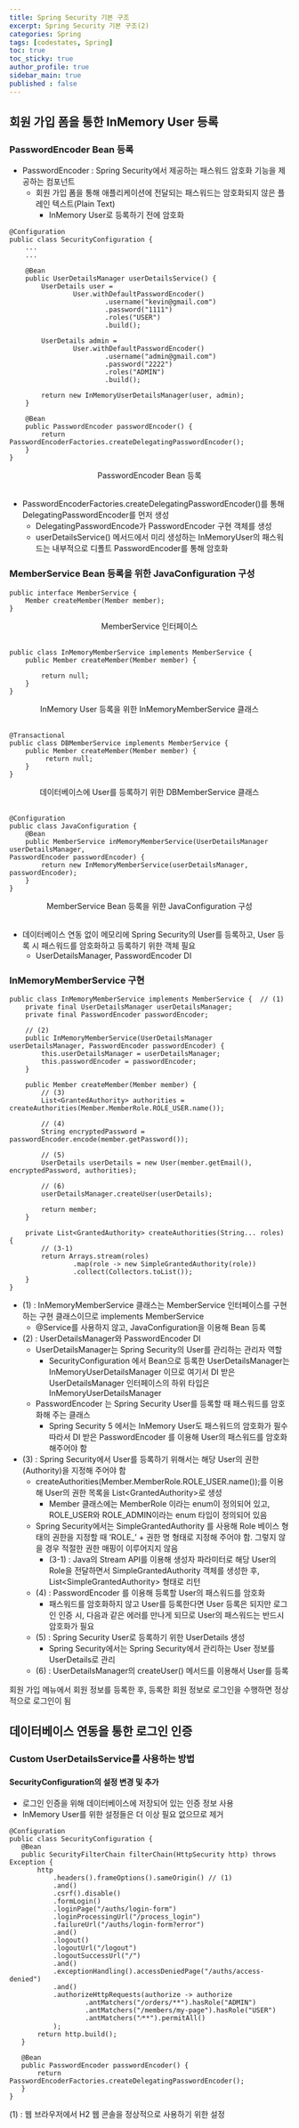 ```yaml
---
title: Spring Security 기본 구조
excerpt: Spring Security 기본 구조(2)
categories: Spring
tags: [codestates, Spring]
toc: true
toc_sticky: true
author_profile: true
sidebar_main: true
published : false
---
```


## 회원 가입 폼을 통한 InMemory User 등록

### PasswordEncoder Bean 등록
- PasswordEncoder : Spring Security에서 제공하는 패스워드 암호화 기능을 제공하는 컴포넌트
  - 회원 가입 폼을 통해 애플리케이션에 전달되는 패스워드는 암호화되지 않은 플레인 텍스트(Plain Text)
    - InMemory User로 등록하기 전에 암호화 

```
@Configuration
public class SecurityConfiguration {
    ...
    ...

    @Bean
    public UserDetailsManager userDetailsService() {
        UserDetails user =
                User.withDefaultPasswordEncoder()
                        .username("kevin@gmail.com")
                        .password("1111")
                        .roles("USER")
                        .build();

        UserDetails admin =
                User.withDefaultPasswordEncoder()
                        .username("admin@gmail.com")
                        .password("2222")
                        .roles("ADMIN")
                        .build();

        return new InMemoryUserDetailsManager(user, admin);
    }

    @Bean
    public PasswordEncoder passwordEncoder() {
        return PasswordEncoderFactories.createDelegatingPasswordEncoder(); 
    }
}
```
<div style = "text-align : center"> PasswordEncoder Bean 등록 </div><br>

- PasswordEncoderFactories.createDelegatingPasswordEncoder()를 통해 DelegatingPasswordEncoder를 먼저 생성 
  - DelegatingPasswordEncode가 PasswordEncoder 구현 객체를 생성
  - userDetailsService() 메서드에서 미리 생성하는 InMemoryUser의 패스워드는 내부적으로 디폴트 PasswordEncoder를 통해 암호화

### MemberService Bean 등록을 위한 JavaConfiguration 구성
```
public interface MemberService {
    Member createMember(Member member);
}
```
<div style = "text-align : center"> MemberService 인터페이스 </div><br>

```
public class InMemoryMemberService implements MemberService {
    public Member createMember(Member member) {

        return null;
    }
}
```
<div style = "text-align : center"> InMemory User 등록을 위한 InMemoryMemberService 클래스 </div><br>

```
@Transactional
public class DBMemberService implements MemberService {
    public Member createMember(Member member) {
         return null;
    }
}
```
<div style = "text-align : center"> 데이터베이스에 User를 등록하기 위한 DBMemberService 클래스 </div><br>

```
@Configuration
public class JavaConfiguration {
    @Bean
    public MemberService inMemoryMemberService(UserDetailsManager userDetailsManager, 
PasswordEncoder passwordEncoder) {
        return new InMemoryMemberService(userDetailsManager, passwordEncoder);
    }
}
```
<div style = "text-align : center"> MemberService Bean 등록을 위한 JavaConfiguration 구성 </div><br>


- 데이터베이스 연동 없이 메모리에 Spring Security의 User를 등록하고, User 등록 시 패스워드를 암호화하고 등록하기 위한 객체 필요  
  - UserDetailsManager,  PasswordEncoder DI

### InMemoryMemberService 구현
```
public class InMemoryMemberService implements MemberService {  // (1)
    private final UserDetailsManager userDetailsManager;
    private final PasswordEncoder passwordEncoder;

    // (2)
    public InMemoryMemberService(UserDetailsManager userDetailsManager, PasswordEncoder passwordEncoder) {
        this.userDetailsManager = userDetailsManager;
        this.passwordEncoder = passwordEncoder;
    }

    public Member createMember(Member member) {
        // (3)
        List<GrantedAuthority> authorities = createAuthorities(Member.MemberRole.ROLE_USER.name());

        // (4)
        String encryptedPassword = passwordEncoder.encode(member.getPassword());

        // (5)
        UserDetails userDetails = new User(member.getEmail(), encryptedPassword, authorities);

        // (6)
        userDetailsManager.createUser(userDetails);

        return member;
    }

    private List<GrantedAuthority> createAuthorities(String... roles) {
        // (3-1)
        return Arrays.stream(roles)
                .map(role -> new SimpleGrantedAuthority(role))
                .collect(Collectors.toList());
    }
}
```
- (1) : InMemoryMemberService 클래스는 MemberService 인터페이스를 구현하는 구현 클래스이므로 implements MemberService
  - @Service를 사용하지 않고, JavaConfiguration을 이용해 Bean 등록
- (2) : UserDetailsManager와 PasswordEncoder DI 
  - UserDetailsManager는 Spring Security의 User를 관리하는 관리자 역할
    - SecurityConfiguration 에서 Bean으로 등록한 UserDetailsManager는 InMemoryUserDetailsManager 이므로 여기서 DI 받은 UserDetailsManager 인터페이스의 하위 타입은 InMemoryUserDetailsManager
  - PasswordEncoder 는 Spring Security User를 등록할 때 패스워드를 암호화해 주는 클래스
    - Spring Security 5 에서는 InMemory User도 패스워드의 암호화가 필수   
    따라서 DI 받은 PasswordEncoder 를 이용해 User의 패스워드를 암호화 해주어야 함
- (3) : Spring Security에서 User를 등록하기 위해서는 해당 User의 권한(Authority)을 지정해 주어야 함
  - createAuthorities(Member.MemberRole.ROLE_USER.name());를 이용해 User의 권한 목록을 List\<GrantedAuthority>로 생성
    - Member 클래스에는 MemberRole 이라는 enum이 정의되어 있고, ROLE_USER와 ROLE_ADMIN이라는 enum 타입이 정의되어 있음
  - Spring Security에서는 SimpleGrantedAuthority 를 사용해 Role 베이스 형태의 권한을 지정할 때 ‘ROLE_’ + 권한 명 형태로 지정해 주어야 함. 그렇지 않을 경우 적절한 권한 매핑이 이루어지지 않음
    - (3-1) : Java의 Stream API를 이용해 생성자 파라미터로 해당 User의 Role을 전달하면서 SimpleGrantedAuthority 객체를 생성한 후, List\<SimpleGrantedAuthority> 형태로 리턴
  - (4) : PasswordEncoder 를 이용해 등록할 User의 패스워드를 암호화
    - 패스워드를 암호화하지 않고 User를 등록한다면 User 등록은 되지만 로그인 인증 시, 다음과 같은 에러를 만나게 되므로 User의 패스워드는 반드시 암호화가 필요
  - (5) :  Spring Security User로 등록하기 위한 UserDetails 생성
    -  Spring Security에서는 Spring Security에서 관리하는 User 정보를 UserDetails로 관리
  - (6) : UserDetailsManager의 createUser() 메서드를 이용해서 User를 등록

 회원 가입 메뉴에서 회원 정보를 등록한 후, 등록한 회원 정보로 로그인을 수행하면 정상적으로 로그인이 됨

 ## 데이터베이스 연동을 통한 로그인 인증

 ### Custom UserDetailsService를 사용하는 방법

 #### SecurityConfiguration의 설정 변경 및 추가
- 로그인 인증을 위해 데이터베이스에 저장되어 있는 인증 정보 사용
- InMemory User를 위한 설정들은 더 이상 필요 없으므로 제거
 ```
 @Configuration
public class SecurityConfiguration {
    @Bean
    public SecurityFilterChain filterChain(HttpSecurity http) throws Exception {
        http
            .headers().frameOptions().sameOrigin() // (1)
            .and()
            .csrf().disable()
            .formLogin()
            .loginPage("/auths/login-form")
            .loginProcessingUrl("/process_login")
            .failureUrl("/auths/login-form?error")
            .and()
            .logout()
            .logoutUrl("/logout")
            .logoutSuccessUrl("/")
            .and()
            .exceptionHandling().accessDeniedPage("/auths/access-denied")
            .and()
            .authorizeHttpRequests(authorize -> authorize
                    .antMatchers("/orders/**").hasRole("ADMIN")
                    .antMatchers("/members/my-page").hasRole("USER")
                    .antMatchers("⁄**").permitAll()
            );
        return http.build();
    }

    @Bean
    public PasswordEncoder passwordEncoder() {
        return PasswordEncoderFactories.createDelegatingPasswordEncoder();
    }
}
 ```
 (1) : 웹 브라우저에서 H2 웹 콘솔을 정상적으로 사용하기 위한 설정